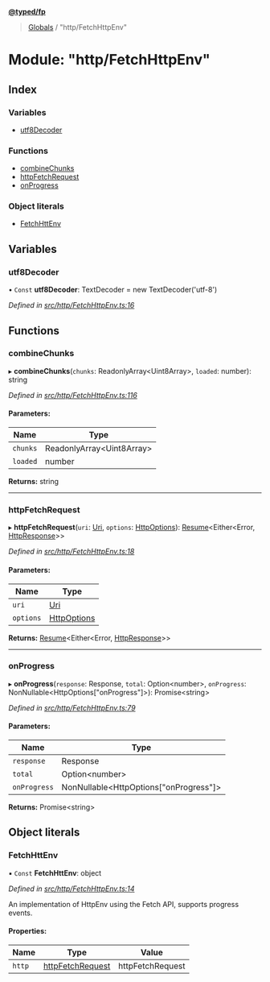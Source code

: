 **[@typed/fp](../README.md)**

> [Globals](../globals.md) / "http/FetchHttpEnv"

# Module: "http/FetchHttpEnv"

## Index

### Variables

* [utf8Decoder](_http_fetchhttpenv_.md#utf8decoder)

### Functions

* [combineChunks](_http_fetchhttpenv_.md#combinechunks)
* [httpFetchRequest](_http_fetchhttpenv_.md#httpfetchrequest)
* [onProgress](_http_fetchhttpenv_.md#onprogress)

### Object literals

* [FetchHttEnv](_http_fetchhttpenv_.md#fetchhttenv)

## Variables

### utf8Decoder

• `Const` **utf8Decoder**: TextDecoder = new TextDecoder('utf-8')

*Defined in [src/http/FetchHttpEnv.ts:16](https://github.com/TylorS/typed-fp/blob/41076ce/src/http/FetchHttpEnv.ts#L16)*

## Functions

### combineChunks

▸ **combineChunks**(`chunks`: ReadonlyArray\<Uint8Array>, `loaded`: number): string

*Defined in [src/http/FetchHttpEnv.ts:116](https://github.com/TylorS/typed-fp/blob/41076ce/src/http/FetchHttpEnv.ts#L116)*

#### Parameters:

Name | Type |
------ | ------ |
`chunks` | ReadonlyArray\<Uint8Array> |
`loaded` | number |

**Returns:** string

___

### httpFetchRequest

▸ **httpFetchRequest**(`uri`: [Uri](_uri_exports_.uri.md), `options`: [HttpOptions](_http_httpenv_.md#httpoptions)): [Resume](_resume_resume_.md#resume)\<Either\<Error, [HttpResponse](../interfaces/_http_httpresponse_.httpresponse.md)>>

*Defined in [src/http/FetchHttpEnv.ts:18](https://github.com/TylorS/typed-fp/blob/41076ce/src/http/FetchHttpEnv.ts#L18)*

#### Parameters:

Name | Type |
------ | ------ |
`uri` | [Uri](_uri_exports_.uri.md) |
`options` | [HttpOptions](_http_httpenv_.md#httpoptions) |

**Returns:** [Resume](_resume_resume_.md#resume)\<Either\<Error, [HttpResponse](../interfaces/_http_httpresponse_.httpresponse.md)>>

___

### onProgress

▸ **onProgress**(`response`: Response, `total`: Option\<number>, `onProgress`: NonNullable\<HttpOptions[\"onProgress\"]>): Promise\<string>

*Defined in [src/http/FetchHttpEnv.ts:79](https://github.com/TylorS/typed-fp/blob/41076ce/src/http/FetchHttpEnv.ts#L79)*

#### Parameters:

Name | Type |
------ | ------ |
`response` | Response |
`total` | Option\<number> |
`onProgress` | NonNullable\<HttpOptions[\"onProgress\"]> |

**Returns:** Promise\<string>

## Object literals

### FetchHttEnv

▪ `Const` **FetchHttEnv**: object

*Defined in [src/http/FetchHttpEnv.ts:14](https://github.com/TylorS/typed-fp/blob/41076ce/src/http/FetchHttpEnv.ts#L14)*

An implementation of HttpEnv using the Fetch API, supports progress events.

#### Properties:

Name | Type | Value |
------ | ------ | ------ |
`http` | [httpFetchRequest](_http_fetchhttpenv_.md#httpfetchrequest) | httpFetchRequest |
